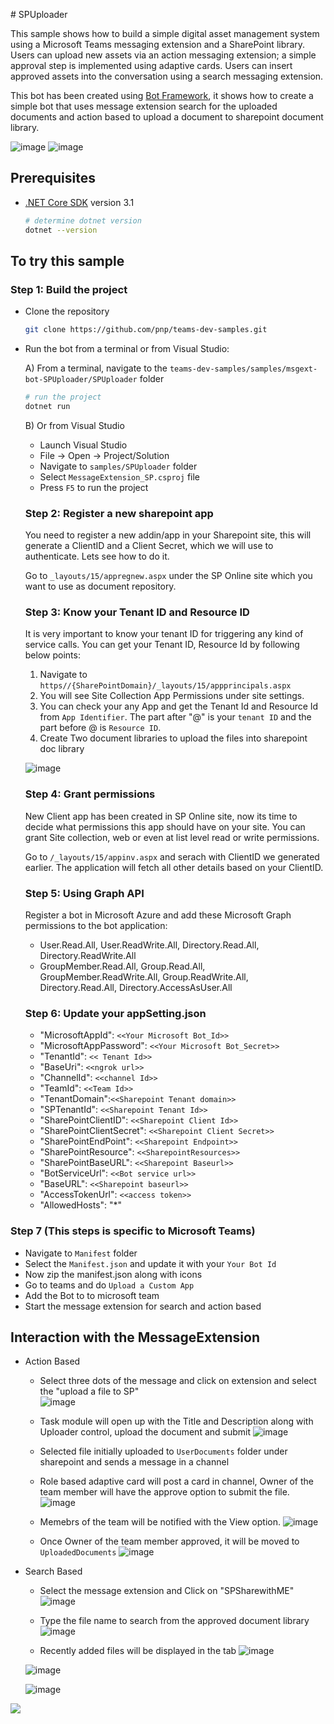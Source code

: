﻿﻿# SPUploader

This sample shows how to build a simple digital asset management system using a Microsoft Teams messaging extension and a SharePoint library. Users can upload new assets via an action messaging extension; a simple approval step is implemented using adaptive cards. Users can insert approved assets into the conversation using a search messaging extension.

This bot has been created using [Bot Framework](https://dev.botframework.com), it shows how to create a simple bot that uses message extension search for the uploaded documents and action based to upload a document to sharepoint document library.

![image](SPUploader/wwwroot/Images/Capture2.PNG)
![image](SPUploader/wwwroot/Images/Capture9.PNG)

## Prerequisites

- [.NET Core SDK](https://dotnet.microsoft.com/download) version 3.1

  ```bash
  # determine dotnet version
  dotnet --version
  ```

## To try this sample

### Step 1: Build the project

- Clone the repository

    ```bash
    git clone https://github.com/pnp/teams-dev-samples.git
    ```

- Run the bot from a terminal or from Visual Studio:

  A) From a terminal, navigate to the `teams-dev-samples/samples/msgext-bot-SPUploader/SPUploader` folder

  ```bash
  # run the project
  dotnet run
  ```

  B) Or from Visual Studio

  - Launch Visual Studio
  - File -> Open -> Project/Solution
  - Navigate to `samples/SPUploader` folder
  - Select `MessageExtension_SP.csproj` file
  - Press `F5` to run the project

  ### Step 2: Register a new sharepoint app

    You need to register a new addin/app in your Sharepoint site, this will generate a ClientID and a Client Secret,  which we will use to authenticate. Lets see how to do it.

    Go to `_layouts/15/appregnew.aspx` under the SP Online site which you want to use as document repository.

  ### Step 3: Know your Tenant ID and Resource ID

    It is very important to know your tenant ID for triggering any kind of service calls.
    You can get your Tenant ID, Resource Id by following below points:

    1. Navigate to `https//{SharePointDomain}/_layouts/15/appprincipals.aspx`
    2. You will see Site Collection App Permissions under site settings.
    3. You can check your any App and get the Tenant Id and Resource Id from `App Identifier`. The   part after "@" is your `tenant ID` and the part before @ is `Resource ID`.
    4. Create Two document libraries to upload the files into sharepoint doc library

    ![image](SPUploader/wwwroot/Images//Capture1.PNG)

    ### Step 4: Grant permissions

    New Client app has been created in SP Online site, now its time to decide what permissions this app should have on your site. You can grant Site collection, web or even at list level read or write permissions.

    Go to `/_layouts/15/appinv.aspx` and serach with ClientID we generated earlier. The application will fetch all other details based on your ClientID.
 
  ### Step 5: Using Graph API
  
    Register a bot in Microsoft Azure and add these Microsoft Graph permissions to the bot application:

     - User.Read.All, User.ReadWrite.All, Directory.Read.All, Directory.ReadWrite.All
     - GroupMember.Read.All, Group.Read.All, GroupMember.ReadWrite.All, Group.ReadWrite.All, Directory.Read.All, Directory.AccessAsUser.All
  
  ### Step 6: Update your appSetting.json
  
   - "MicrosoftAppId": `<<Your Microsoft Bot_Id>>` 
   - "MicrosoftAppPassword": `<<Your Microsoft Bot_Secret>>` 
   - "TenantId": `<< Tenant Id>>`
   - "BaseUri": `<<ngrok url>>`
   - "ChannelId": `<<channel Id>>`
   - "TeamId": `<<Team Id>>`
   - "TenantDomain":`<<Sharepoint Tenant domain>>`
   - "SPTenantId": `<<Sharepoint Tenant Id>>`
   - "SharePointClientID": `<<Sharepoint Client Id>>`
   - "SharePointClientSecret": `<<Sharepoint Client Secret>>`
   - "SharePointEndPoint": `<<Sharepoint Endpoint>>`
   - "SharePointResource": `<<SharepointResources>>`
   - "SharePointBaseURL": `<<Sharepoint Baseurl>>`
   - "BotServiceUrl": `<<Bot service url>>`
   - "BaseURL": `<<Sharepoint baseurl>>`
   - "AccessTokenUrl": `<<access token>>`
   - "AllowedHosts": "*"


### Step 7 (This steps is specific to Microsoft Teams)

- Navigate to `Manifest` folder
- Select the `Manifest.json` and update it with your `Your Bot Id`
- Now zip the manifest.json along with icons
- Go to teams and do `Upload a Custom App` 
- Add the Bot to to microsoft team
- Start the message extension for search and action based

## Interaction with the MessageExtension

  - Action Based
       - Select three dots of the message and click on extension and select the "upload a file to SP"       
        ![image](SPUploader/wwwroot/Images/Capture2.PNG)
        
       - Task module will open up with the Title and Description along with Uploader control, upload the document 
         and submit
         ![image](SPUploader/wwwroot/Images/Capture3.PNG)
         
       - Selected file initially uploaded to `UserDocuments` folder under sharepoint and sends a message in a channel 
       
       - Role based adaptive card will post a card in channel, Owner of the team member will have the approve option to 
            submit the file.
            ![image](SPUploader/wwwroot/Images/Capture4.PNG)

       - Memebrs of the team will be notified with the View option.
           ![image](SPUploader/wwwroot/Images/Capture5.PNG)

       - Once Owner of the team member approved, it will be moved to `UploadedDocuments`
            ![image](SPUploader/wwwroot/Images/Capture6.PNG)



   - Search Based
        - Select the message extension and Click on "SPSharewithME"
          ![image](SPUploader/wwwroot/Images/Capture8.PNG)
          
        - Type the file name to search from the approved document library
         ![image](SPUploader/wwwroot/Images/Capture9.PNG)
         
        - Recently added files will be displayed in the tab
        ![image](SPUploader/wwwroot/Images/Capture9.PNG)

        ![image](SPUploader/wwwroot/Images/Capture10.PNG)

        ![image](SPUploader/wwwroot/Images/Capture11.PNG)


<img src="https://telemetry.sharepointpnp.com/teams-dev-samples/samples/msgext-bot-SPUploader" />


